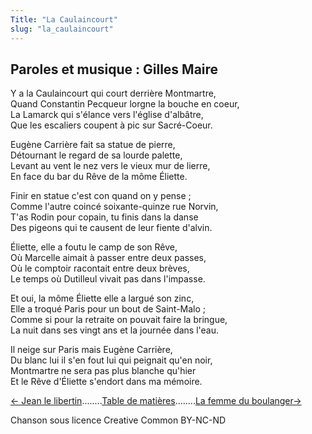 ```yaml
---
Title: "La Caulaincourt"
slug: "la_caulaincourt"
---
```


##  Paroles et musique : Gilles Maire
  
Y a la Caulaincourt qui court derrière Montmartre,  
Quand Constantin Pecqueur lorgne la bouche en coeur,  
La Lamarck qui s'élance vers l'église d'albâtre,  
Que les escaliers coupent à pic sur Sacré-Coeur.  
  
Eugène Carrière fait sa statue de pierre,  
Détournant le regard de sa lourde palette,  
Levant au vent le nez vers le vieux mur de lierre,  
En face du bar du Rêve de la môme Éliette.  
  
Finir en statue c'est con quand on y pense ;  
Comme l'autre coincé soixante-quinze rue Norvin,  
T'as Rodin pour copain, tu finis dans la danse  
Des pigeons qui te causent de leur fiente d'alvin.  
  
Éliette, elle a foutu le camp de son Rêve,  
Où Marcelle aimait à passer entre deux passes,  
Où le comptoir racontait entre deux brèves,  
Le temps où Dutilleul vivait pas dans l'impasse.  
  
Et oui, la môme Éliette elle a largué son zinc,  
Elle a troqué Paris pour un bout de Saint-Malo ;  
Comme si pour la retraite on pouvait faire la bringue,  
La nuit dans ses vingt ans et la journée dans l'eau.  
  
Il neige sur Paris mais Eugène Carrière,  
Du blanc lui il s'en fout lui qui peignait qu'en noir,  
Montmartre ne sera pas plus blanche qu'hier  
Et le Rêve d'Éliette s'endort dans ma mémoire.  
  


[← Jean le libertin](../jean_le_libertin)........[Table de matières](..)........[La femme du boulanger→](../la_femme_du_boulanger)


Chanson sous licence Creative Common BY-NC-ND
